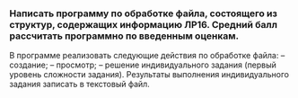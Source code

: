 ### Написать программу по обработке файла, состоящего из структур, содержащих информацию ЛР16. Средний балл рассчитать программно по введенным оценкам. 
В программе реализовать следующие действия по обработке файла:
– создание;
– просмотр;
– решение индивидуального задания (первый уровень сложности задания).
Результаты выполнения индивидуального задания записать в текстовый файл.
